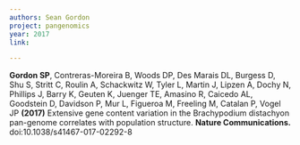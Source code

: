 ```yaml
---
authors: Sean Gordon
project: pangenomics
year: 2017
link: 

---
```


**Gordon SP**, Contreras-Moreira B, Woods DP, Des Marais DL, Burgess D, Shu S, Stritt C, Roulin A, Schackwitz W, Tyler L, Martin J, Lipzen A, Dochy N, Phillips J, Barry K, Geuten K, Juenger TE, Amasino R, Caicedo AL, Goodstein D, Davidson P, Mur L, Figueroa M, Freeling M, Catalan P, Vogel JP **(2017)** 
Extensive gene content variation in the Brachypodium distachyon pan-genome correlates with population structure.
**Nature Communications.** doi:10.1038/s41467-017-02292-8
